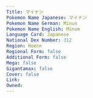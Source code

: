 ```yaml
---
﻿Title: マイナン
Pokemon Name Japanese: マイナン
Pokemon Name German: Minun
Pokemon Name English: Minum
Language Card: Japanese
National Dex Number: 312
Region: Hoenn
Regional Form: false
Additional Form: false
Mega: false
Gigantamax: false
Cover: false
Link: 
Owned: 
---
```

